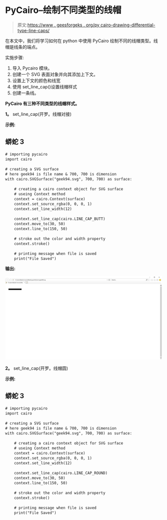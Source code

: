 # PyCairo–绘制不同类型的线帽

> 原文:[https://www . geesforgeks . org/py cairo-drawing-differential-type-line-caps/](https://www.geeksforgeeks.org/pycairo-drawing-different-type-of-line-caps/)

在本文中，我们将学习如何在 python 中使用 PyCairo 绘制不同的线帽类型。线帽是线条的端点。

实施步骤:

1.  导入 Pycairo 模块。
2.  创建一个 SVG 表面对象并向其添加上下文。
3.  设置上下文的颜色和线宽
4.  使用 set_line_cap()设置线帽样式
5.  创建一条线。

**PyCairo 有三种不同类型的线帽样式。**

**1。** set_line_cap(开罗。线帽对接)

**示例:**

## 蟒蛇 3

```
# importing pycairo
import cairo

# creating a SVG surface
# here geek94 is file name & 700, 700 is dimension
with cairo.SVGSurface("geek94.svg", 700, 700) as surface:

    # creating a cairo context object for SVG surface
    # useing Context method
    context = cairo.Context(surface)
    context.set_source_rgba(0, 0, 0, 1)
    context.set_line_width(12)

    context.set_line_cap(cairo.LINE_CAP_BUTT)
    context.move_to(30, 50)
    context.line_to(150, 50)

    # stroke out the color and width property
    context.stroke()

    # printing message when file is saved
    print("File Saved")
```

**输出:**

![](img/abb7b32953afe449076ceff2f8fda8dc.png)

**2。** set_line_cap(开罗。线帽圆)

**示例:**

## 蟒蛇 3

```
# importing pycairo
import cairo

# creating a SVG surface
# here geek94 is file name & 700, 700 is dimension
with cairo.SVGSurface("geek94.svg", 700, 700) as surface:

    # creating a cairo context object for SVG surface
    # useing Context method
    context = cairo.Context(surface)
    context.set_source_rgba(0, 0, 0, 1)
    context.set_line_width(12)

    context.set_line_cap(cairo.LINE_CAP_ROUND)
    context.move_to(30, 50)
    context.line_to(150, 50)

    # stroke out the color and width property
    context.stroke()

    # printing message when file is saved
    print("File Saved")
```